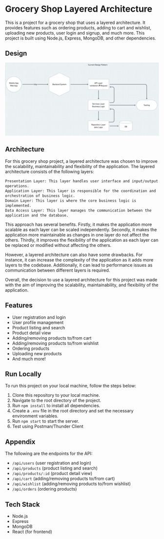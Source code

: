 # Grocery Shop Layered Architecture

This is a project for a grocery shop that uses a layered architecture. It provides features such as ordering products, adding to cart and wishlist, uploading new products, user login and signup, and much more. This project is built using Node.js, Express, MongoDB, and other dependencies.

## Design

![Design](./image/Screenshot%20from%202023-03-14%2010-20-51.png)

## Architecture

For this grocery shop project, a layered architecture was chosen to improve the scalability, maintainability and flexibility of the application. The layered architecture consists of the following layers:

    Presentation Layer: This layer handles user interface and input/output operations.
    Application Layer: This layer is responsible for the coordination and orchestration of business logic.
    Domain Layer: This layer is where the core business logic is implemented.
    Data Access Layer: This layer manages the communication between the application and the database.

This approach has several benefits. Firstly, it makes the application more scalable as each layer can be scaled independently. Secondly, it makes the application more maintainable as changes in one layer do not affect the others. Thirdly, it improves the flexibility of the application as each layer can be replaced or modified without affecting the others.

However, a layered architecture can also have some drawbacks. For instance, it can increase the complexity of the application as it adds more layers to the codebase. Additionally, it can lead to performance issues as communication between different layers is required.

Overall, the decision to use a layered architecture for this project was made with the aim of improving the scalability, maintainability, and flexibility of the application.

## Features

- User registration and login
- User profile management
- Product listing and search
- Product detail view
- Adding/removing products to/from cart
- Adding/removing products to/from wishlist
- Ordering products
- Uploading new products
- And much more!

## Run Locally

To run this project on your local machine, follow the steps below:

1. Clone this repository to your local machine.
2. Navigate to the root directory of the project.
3. Run `npm install` to install all dependencies.
4. Create a `.env` file in the root directory and set the necessary environment variables.
5. Run `npm start` to start the server.
6. Test using Postman/Thunder Client

## Appendix

The following are the endpoints for the API:

- `/api/users` (user registration and login)
- `/api/products` (product listing and search)
- `/api/products/:id` (product detail view)
- `/api/cart` (adding/removing products to/from cart)
- `/api/wishlist` (adding/removing products to/from wishlist)
- `/api/orders` (ordering products)

## Tech Stack

- Node.js
- Express
- MongoDB
- React (for frontend)
